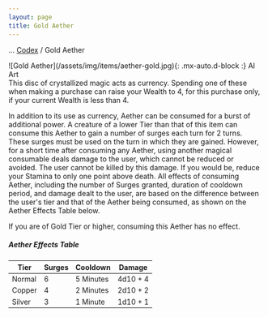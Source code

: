 ```yaml
---
layout: page
title: Gold Aether
---
```

<span class="breadcrumbs" markdown="1">... [Codex](/codex) / Gold Aether</span>
<div class="position-placeholder" markdown="1">
![Gold Aether](/assets/img/items/aether-gold.jpg){: .mx-auto.d-block :}
<span class="ai-img">AI Art</span>
</div>
This disc of crystallized magic acts as currency. Spending one of these when making a purchase can raise your Wealth to 4, for this purchase only, if your current Wealth is less than 4.

In addition to its use as currency, Aether can be consumed for a burst of additional power. A creature of a lower Tier than that of this item can consume this Aether to gain a number of surges each turn for 2 turns. These surges must be used on the turn in which they are gained. However, for a short time after consuming any Aether, using another magical consumable deals damage to the user, which cannot be reduced or avoided. The user cannot be killed by this damage. If you would be, reduce your Stamina to only one point above death. All effects of consuming Aether, including the number of Surges granted, duration of cooldown period, and damage dealt to the user, are based on the difference between the user's tier and that of the Aether being consumed, as shown on the Aether Effects Table below.

If you are of Gold Tier or higher, consuming this Aether has no effect.

##### Aether Effects Table

| Tier | Surges | Cooldown | Damage |
| --- | --- | --- | --- |
| Normal | 6 | 5 Minutes | 4d10 + 4 |
| Copper | 4 | 2 Minutes | 2d10 + 2 |
| Silver | 3 | 1 Minute | 1d10 + 1 |
